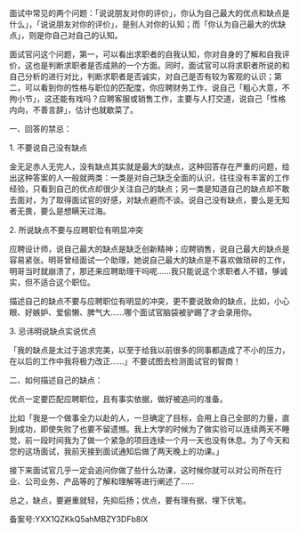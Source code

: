 面试中常见的两个问题：「说说朋友对你的评价」，你认为自己最大的优点和缺点是什么」，「说说朋友对你的评价」，是别人对你的认知；而「你认为自己最大的优缺点」，则是你自己对自己的认知。

面试官问这个问题，第一，可以看出求职者的自我认知，你对自身的了解和自我评价，这也是判断求职者是否成熟的一个方面。同时，面试官可以将求职者所说的和自己分析的进行对比，判断求职者是否诚实，对自己是否有较为客观的认识；第二，可以看到你的性格与职位的匹配度，你应聘财务工作，说自己「粗心大意，不拘小节」，这还能有戏吗？应聘客服或销售工作，主要与人打交道，说自己「性格内向，不善言辞」，估计也就歇菜了。

一、回答的禁忌：

1\. 不要说自己没有缺点

金无足赤人无完人，没有缺点其实就是最大的缺点，这种回答存在严重的问题，给出这种答案的人一般就两类：一类是对自己缺乏全面的认识，往往没有丰富的工作经验，只看到自己的优点却很少关注自己的缺点；另一类是知道自己的缺点却不敢去面对，为了取得面试官的好感，对缺点避而不谈。说自己没有缺点，要么是无知者无畏，要么是想瞒天过海。

2\. 所说缺点不要与应聘职位有明显冲突

应聘设计师，说自己最大的缺点是缺乏创新精神；应聘销售，说自己最大的缺点是容易紧张。明哥曾经面试一个助理，她说自己最大的缺点是不喜欢做琐碎的工作，明哥当时就崩溃了，那还来应聘助理干吗呢……我只能说这个求职者人不错，够诚实，但不适合这个职位。

描述自己的缺点不要与应聘职位有明显的冲突，更不要说致命的缺点，比如，小心眼、好嫉妒、爱偷懒、脾气大……哪个面试官脑袋被驴踢了才会录用你。

3\. 忌讳明说缺点实说优点

「我的缺点是太过于追求完美，以至于给我以前很多的同事都造成了不小的压力，在以后的工作中我将极力改正……」不要试图去检测面试官的智商！

二、如何描述自己的缺点：

优点一定要匹配应聘职位，且有事实依据，做好被追问的准备。

比如「我是一个做事全力以赴的人，一旦确定了目标，会用上自己全部的力量，直到成功，即使失败了也要不留遗憾。我上大学的时候为了做实验可以连续两天不睡觉，前一段时间我为了做一个紧急的项目连续一个月一天也没有休息。为了今天和您的这场面试，我前天接到面试通知后做了两天晚上的功课。」

接下来面试官几乎一定会追问你做了些什么功课，这时候你就可以对公司所在行业、公司业务、产品等的了解和理解等进行阐述了……

总之，缺点，要避重就轻，先抑后扬；优点，要有理有据，埋下伏笔。

备案号:YXX1QZKkQ5ahMBZY3DFb8lX
